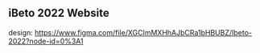 ## iBeto 2022 Website


design: https://www.figma.com/file/XGCImMXHhAJbCRa1bHBUBZ/Ibeto-2022?node-id=0%3A1
